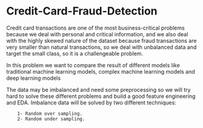 # Credit-Card-Fraud-Detection
Credit card transactions are one of the most business-critical problems because we deal with personal and critical information, and we also deal with the highly skewed nature of the dataset because fraud transactions are very smaller than natural transactions, so we deal with unbalanced data and target the small class, so it is a challengeable problem.

In this problem we want to compare the result of different models like traditional machine learning
models, complex machine learning models and deep learning models

The data may be imbalanced and need some preprocessing so we will try hard to solve these different 
problems and build a good feature engineering and EDA.
Imbalance data will be solved by two different techniques:


        1- Random over sampling.
        2- Random under sampling.
